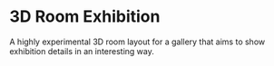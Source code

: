 # 3D Room Exhibition

A highly experimental 3D room layout for a gallery that aims to show exhibition details in an interesting way.













